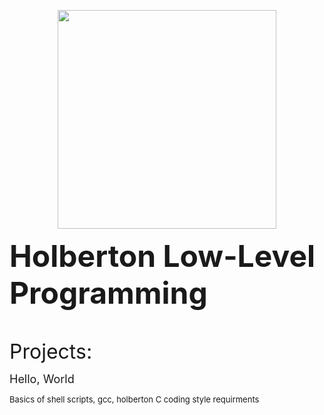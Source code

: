 <p align="center">
  <img src="https://www.holbertonschool.com/assets/holberton-logo-1cc451260ca3cd297def53f2250a9794810667c7ca7b5fa5879a569a457bf16f.png" width="350\
"/>
<br>
<font size="8"><b><p align="left">Holberton Low-Level Programming<p></b></font>
<br>
<font size="6"><p align="left">Projects:<p></font>
<font size="4"><p align="left">Hello, World<p></font>
<font size="2"><p align="left">Basics of shell scripts, gcc, holberton C coding style requirments</p></font>